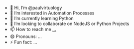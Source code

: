 - 👋 Hi, I’m @paulvirtuology
- 👀 I’m interested in Automation Processes
- 🌱 I’m currently learning Python
- 💞️ I’m looking to collaborate on NodeJS or Python Projects
- 📫 How to reach me [...](https://www.linkedin.com/in/marco-pierre-674744305/)
- 😄 Pronouns: ...
- ⚡ Fun fact: ...

<!---
paulvirtuology/paulvirtuology is a ✨ special ✨ repository because its `README.md` (this file) appears on your GitHub profile.
You can click the Preview link to take a look at your changes.
--->
